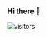 ### Hi there 👋
![visitors](https://visitor-badge.deta.dev/badge?page_id=alirezakhodabakhsh&left_color=red&right_color=green)
<!--
**alirezakhodabakhsh/alirezakhodabakhsh** is a ✨ _special_ ✨ repository because its `README.md` (this file) appears on your GitHub profile.

Here are some ideas to get you started:

- 🔭 I’m currently working on ...
- 🌱 I’m currently learning ...
- 👯 I’m looking to collaborate on ...
- 🤔 I’m looking for help with ...
- 💬 Ask me about ...
- 📫 How to reach me: ...
- 😄 Pronouns: ...
- ⚡ Fun fact: ...
-->

